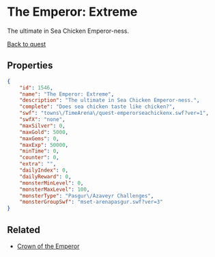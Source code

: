 # The Emperor: Extreme

The ultimate in Sea Chicken Emperor-ness.

[Back to quest](../quests.md)

## Properties

```json
{
    "id": 1546,
    "name": "The Emperor: Extreme",
    "description": "The ultimate in Sea Chicken Emperor-ness.",
    "complete": "Does sea chicken taste like chicken?",
    "swf": "towns\/TimeArena\/quest-emperorseachickenx.swf?ver=1",
    "swfX": "none",
    "maxSilver": 0,
    "maxGold": 5000,
    "maxGems": 0,
    "maxExp": 50000,
    "minTime": 0,
    "counter": 0,
    "extra": "",
    "dailyIndex": 0,
    "dailyReward": 0,
    "monsterMinLevel": 0,
    "monsterMaxLevel": 100,
    "monsterType": "Pasgur\/Azaveyr Challenges",
    "monsterGroupSwf": "mset-arenapasgur.swf?ver=3"
}
```

## Related

- [Crown of the Emperor](../items/18378-crown-of-the-emperor.md)

